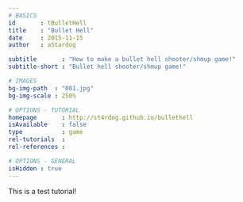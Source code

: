 ```yaml
---
# BASICS
id       : tBulletHell
title    : "Bullet Hell"
date     : 2015-11-15
author   : aStardog

subtitle       : "How to make a bullet hell shooter/shmup game!"
subtitle-short : "Bullet hell shooter/shmup game!"

# IMAGES
bg-img-path  : "001.jpg"
bg-img-scale : 250%

# OPTIONS - TUTORIAL
homepage       : http://st4rdog.github.io/bullethell
isAvailable    : false
type           : game
rel-tutorials  : 
rel-references : 

# OPTIONS - GENERAL
isHidden : true
---
```

This is a test tutorial!